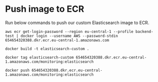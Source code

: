 # Push image to ECR
Run below commands to push our custom Elasticsearch image to ECR.
```
aws ecr get-login-password --region eu-central-1 --profile backend-test | docker login --username AWS --password-stdin 654654320388.dkr.ecr.eu-central-1.amazonaws.com
```

```
docker build -t elasticsearch-custom .
```

```
docker tag elasticsearch-custom 654654320388.dkr.ecr.eu-central-1.amazonaws.com/monitoring:elasticsearch
```

```
docker push 654654320388.dkr.ecr.eu-central-1.amazonaws.com/monitoring:elasticsearch
```
